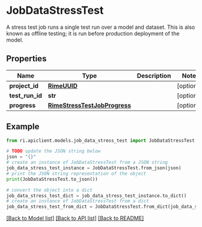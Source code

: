 # JobDataStressTest

A stress test job runs a single test run over a model and dataset. This is also known as offline testing; it is run before production deployment of the model.

## Properties

Name | Type | Description | Notes
------------ | ------------- | ------------- | -------------
**project_id** | [**RimeUUID**](RimeUUID.md) |  | [optional] 
**test_run_id** | **str** |  | [optional] 
**progress** | [**RimeStressTestJobProgress**](RimeStressTestJobProgress.md) |  | [optional] 

## Example

```python
from ri.apiclient.models.job_data_stress_test import JobDataStressTest

# TODO update the JSON string below
json = "{}"
# create an instance of JobDataStressTest from a JSON string
job_data_stress_test_instance = JobDataStressTest.from_json(json)
# print the JSON string representation of the object
print(JobDataStressTest.to_json())

# convert the object into a dict
job_data_stress_test_dict = job_data_stress_test_instance.to_dict()
# create an instance of JobDataStressTest from a dict
job_data_stress_test_from_dict = JobDataStressTest.from_dict(job_data_stress_test_dict)
```
[[Back to Model list]](../README.md#documentation-for-models) [[Back to API list]](../README.md#documentation-for-api-endpoints) [[Back to README]](../README.md)

